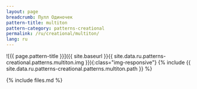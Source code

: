 ```yaml
---
layout: page
breadcrumb: Пулл Одиночек
pattern-title: multiton
pattern-category: patterns-creational
permalink: /ru/creational/multiton/
lang: ru
---
```


![{{ page.pattern-title }}]({{ site.baseurl }}{{ site.data.ru.patterns-creational.patterns.multiton.img }}){:class="img-responsive"}
{% include {{ site.data.ru.patterns-creational.patterns.multiton.path }} %}

{% include files.md %}

